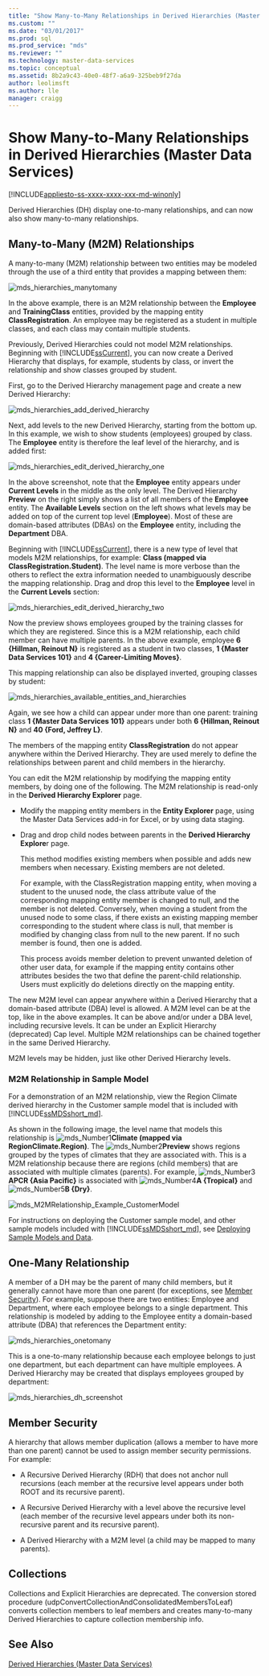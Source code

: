 ```yaml
---
title: "Show Many-to-Many Relationships in Derived Hierarchies (Master Data Services) | Microsoft Docs"
ms.custom: ""
ms.date: "03/01/2017"
ms.prod: sql
ms.prod_service: "mds"
ms.reviewer: ""
ms.technology: master-data-services
ms.topic: conceptual
ms.assetid: 8b2a9c43-40e0-48f7-a6a9-325beb9f27da
author: leolimsft
ms.author: lle
manager: craigg
---
```

# Show Many-to-Many Relationships in Derived Hierarchies (Master Data Services)

[!INCLUDE[appliesto-ss-xxxx-xxxx-xxx-md-winonly](../includes/appliesto-ss-xxxx-xxxx-xxx-md-winonly.md)]

  Derived Hierarchies (DH) display one-to-many relationships, and can now also show many-to-many relationships.  
  
## Many-to-Many (M2M) Relationships  
 A many-to-many (M2M) relationship between two entities may be modeled through the use of a third entity that provides a mapping between them:  
  
 ![mds_hierarchies_manytomany](../master-data-services/media/mds-hierarchies-manytomany.png "mds_hierarchies_manytomany")  
  
 In the above example, there is an M2M relationship between the **Employee** and **TrainingClass** entities, provided by the mapping entity **ClassRegistration**. An employee may be registered as a student in multiple classes, and each class may contain multiple students.  
  
 Previously, Derived Hierarchies could not model M2M relationships. Beginning with [!INCLUDE[ssCurrent](../includes/sscurrent-md.md)], you can now create a Derived Hierarchy that displays, for example, students by class, or invert the relationship and show classes grouped by student.  
  
 First, go to the Derived Hierarchy management page and create a new Derived Hierarchy:  
  
 ![mds_hierarchies_add_derived_hierarchy](../master-data-services/media/mds-hierarchies-add-derived-hierarchy.png "mds_hierarchies_add_derived_hierarchy")  
  
 Next, add levels to the new Derived Hierarchy, starting from the bottom up. In this example, we wish to show students (employees) grouped by class. The **Employee** entity is therefore the leaf level of the hierarchy, and is added first:  
  
 ![mds_hierarchies_edit_derived_hierarchy_one](../master-data-services/media/mds-hierarchies-edit-derived-hierarchy-one.PNG "mds_hierarchies_edit_derived_hierarchy_one")  
  
 In the above screenshot, note that the **Employee** entity appears under **Current Levels** in the middle as the only level. The Derived Hierarchy **Preview** on the right simply shows a list of all members of the **Employee** entity. The **Available Levels** section on the left shows what levels may be added on top of the current top level (**Employee**). Most of these are domain-based attributes (DBAs) on the **Employee** entity, including the **Department** DBA.  
  
 Beginning with [!INCLUDE[ssCurrent](../includes/sscurrent-md.md)], there is a new type of level that models M2M relationships, for example: **Class (mapped via ClassRegistration.Student)**. The level name is more verbose than the others to reflect the extra information needed to unambiguously describe the mapping relationship. Drag and drop this level to the **Employee** level in the **Current Levels** section:  
  
 ![mds_hierarchies_edit_derived_hierarchy_two](../master-data-services/media/mds-hierarchies-edit-derived-hierarchy-two.PNG "mds_hierarchies_edit_derived_hierarchy_two")  
  
 Now the preview shows employees grouped by the training classes for which they are registered. Since this is a M2M relationship, each child member can have multiple parents. In the above example, employee **6 {Hillman, Reinout N}** is registered as a student in two classes, **1 {Master Data Services 101}** and **4 {Career-Limiting Moves}**.  
  
 This mapping relationship can also be displayed inverted, grouping classes by student:  
  
 ![mds_hierarchies_available_entities_and_hierarchies](../master-data-services/media/mds-hierarchies-available-entities-and-hierarchies.PNG "mds_hierarchies_available_entities_and_hierarchies")  
  
 Again, we see how a child can appear under more than one parent: training class **1 {Master Data Services 101}** appears under both **6 {Hillman, Reinout N}** and **40 {Ford, Jeffrey L}**.  
  
 The members of the mapping entity **ClassRegistration** do not appear anywhere within the Derived Hierarchy. They are used merely to define the relationships between parent and child members in the hierarchy.  
  
 You can edit the M2M relationship by modifying the mapping entity members, by doing one of the following. The M2M relationship is read-only in the **Derived Hierarchy Explorer** page.  
  
-   Modify the mapping entity members in the **Entity Explorer** page, using the Master Data Services add-in for Excel, or by using data staging.  
  
-   Drag and drop child nodes between parents in the **Derived Hierarchy Explore**r page.  
  
     This method modifies  existing members when possible and adds new members when necessary. Existing members are not deleted.  
  
     For example, with the ClassRegistration mapping entity, when moving a student to the unused node, the class attribute value of the corresponding mapping entity member is changed to null, and the member is not deleted. Conversely, when moving a student from the unused node to some class, if there exists an existing mapping member corresponding to the student where class is null, that member is modified by changing class from null to the new parent. If no such member is found, then one is added.  
  
     This process avoids member deletion to prevent unwanted deletion of other user data, for example if the mapping entity contains other attributes besides the two that define the parent-child relationship. Users must explicitly do deletions directly on the mapping entity.  
  
 The new M2M level can appear anywhere within a Derived Hierarchy that a domain-based attribute (DBA) level is allowed. A M2M level can be at the top, like in the above examples. It can be above and/or under a DBA level, including recursive levels. It can be under an Explicit Hierarchy (deprecated) Cap level. Multiple M2M relationships can be chained together in the same Derived Hierarchy.  
  
 M2M levels may be hidden, just like other Derived Hierarchy levels.  
   
### <a name="M2MSample"></a> M2M Relationship in Sample Model  
For a demonstration of an M2M relationship, view the Region Climate derived hierarchy in the Customer sample model that is included with [!INCLUDE[ssMDSshort_md](../includes/ssmdsshort-md.md)].   
  
As shown in the following image, the level name that models this relationship is ![mds_Number1](../master-data-services/media/mds-number1.png)**Climate (mapped via RegionClimate.Region)**. The ![mds_Number2](../master-data-services/media/mds-number2.png)**Preview** shows regions grouped by the types of climates that they are associated with. This is a M2M relationship because there are regions (child members) that are associated with multiple climates (parents). For example, ![mds_Number3](../master-data-services/media/mds-number3.png)**APCR {Asia Pacific}** is associated with ![mds_Number4](../master-data-services/media/mds-number4.png)**A {Tropical}** and ![mds_Number5](../master-data-services/media/mds-number5.png)**B {Dry}**.  
  
![mds_M2MRelationship_Example_CustomerModel](../master-data-services/media/mds-m2mrelationship-example-customermodel.png)  
  
For instructions on deploying the Customer sample model, and other sample models included with [!INCLUDE[ssMDSshort_md](../includes/ssmdsshort-md.md)], see [Deploying Sample Models and Data](~/master-data-services/sql-server-samples-model-deployment-packages-mds.md).   
  
## One-Many Relationship  
 A member of a DH may be the parent of many child members, but it generally cannot have more than one parent (for exceptions, see [Member Security](#bkmk_member_security)). For example, suppose there are two entities: Employee and Department, where each employee belongs to a single department. This relationship is modeled by adding to the Employee entity a domain-based attribute (DBA) that references the Department entity:  
  
 ![mds_hierarchies_onetomany](../master-data-services/media/mds-hierarchies-onetomany.png "mds_hierarchies_onetomany")  
  
 This is a one-to-many relationship because each employee belongs to just one department, but each department can have multiple employees. A Derived Hierarchy may be created that displays employees grouped by department:  
  
 ![mds_hierarchies_dh_screenshot](../master-data-services/media/mds-hierarchies-dh-screenshot.png "mds_hierarchies_dh_screenshot")  
  
##  <a name="bkmk_member_security"></a> Member Security  
 A hierarchy that allows member duplication (allows a member to have more than one parent) cannot be used to assign member security permissions. For example:  
  
-   A Recursive Derived Hierarchy (RDH) that does not anchor null recursions (each member at the recursive level appears under both ROOT and its recursive parent).  
  
-   A Recursive Derived Hierarchy with a level above the recursive level (each member of the recursive level appears under both its non-recursive parent and its recursive parent).  
  
-   A Derived Hierarchy with a M2M level (a child may be mapped to many parents).  
  
## Collections  
 Collections and Explicit Hierarchies are deprecated. The conversion stored procedure (udpConvertCollectionAndConsolidatedMembersToLeaf) converts collection members to leaf members and creates many-to-many Derived Hierarchies to capture collection membership info.  
  
## See Also  
 [Derived Hierarchies &#40;Master Data Services&#41;](../master-data-services/derived-hierarchies-master-data-services.md)  
  
  
